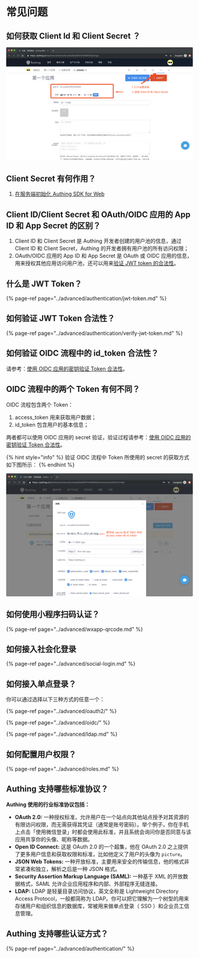 # 常见问题

## 如何获取 Client Id 和 Client Secret ？

![](../.gitbook/assets/image%20%2844%29.png)

## Client Secret 有何作用？

1. [在服务端初始化 Authing SDK for Web](https://learn.authing.cn/authing/sdk/authing-sdk-for-web#fu-wu-duan)

## Client ID/Client Secret 和 OAuth/OIDC 应用的 App ID 和 App Secret 的区别？

1. Client ID 和 Client Secret 是 Authing 开发者创建的用户池的信息，通过 Client ID 和 Client Secret，Authing 的开发者拥有用户池的所有访问权限；
2. OAuth/OIDC 应用的 App ID 和 App Secret 是 OAuth 或 OIDC 应用的信息，用来授权其他应用访问用户池，还可以用来[验证 JWT token 的合法性](https://learn.authing.cn/authing/advanced/authentication/verify-jwt-token)。

## 什么是 JWT Token？

{% page-ref page="../advanced/authentication/jwt-token.md" %}

## 如何验证 JWT Token 合法性？

{% page-ref page="../advanced/authentication/verify-jwt-token.md" %}

## 如何验证 OIDC 流程中的 id\_token 合法性？

请参考：[使用 OIDC 应用的密钥验证 Token 合法性](https://learn.authing.cn/authing/advanced/authentication/verify-jwt-token#shi-yong-oidc-ying-yong-de-mi-yue-yan-zheng-token)。

## OIDC 流程中的两个 Token 有何不同？

OIDC 流程包含两个 Token：

1. access\_token 用来获取用户数据；
2. id\_token 包含用户的基本信息；

两者都可以使用 OIDC 应用的 secret 验证，验证过程请参考：[使用 OIDC 应用的密钥验证 Token 合法性](https://learn.authing.cn/authing/advanced/authentication/verify-jwt-token#shi-yong-oidc-ying-yong-de-mi-yue-yan-zheng-token)。

{% hint style="info" %}
验证 OIDC 流程中 Token 所使用的 secret 的获取方式如下图所示：
{% endhint %}

![](../.gitbook/assets/image%20%28142%29.png)

## 如何使用小程序扫码认证？

{% page-ref page="../advanced/wxapp-qrcode.md" %}

## 如何接入社会化登录

{% page-ref page="../advanced/social-login.md" %}

## 如何接入单点登录？

你可以通过选择以下三种方式的任意一个：

{% page-ref page="../advanced/oauth2/" %}

{% page-ref page="../advanced/oidc/" %}

{% page-ref page="../advanced/ldap.md" %}

## 如何配置用户权限？

{% page-ref page="../advanced/roles.md" %}

## Authing 支持哪些标准协议？

**Authing 使用的行业标准协议包括：**

* **OAuth 2.0:** 一种授权标准，允许用户在一个站点向其他站点授予对其资源的有限访问权限，而无需获得其凭证（通常是账号密码）。举个例子，你在手机上点击「使用微信登录」时都会使用此标准，并且系统会询问你是否同意与该应用共享你的头像、昵称等数据。
* **Open ID Connect:** 这是 OAuth 2.0 的一个超集，他在 OAuth 2.0 之上提供了更多用户信息和获取权限和标准，比如他定义了用户的头像为 `picture`。
* **JSON Web Tokens:** 一种开放标准，主要用来安全的传输信息，他的格式非常紧凑和独立，解析之后是一种 JSON 格式。
* **Security Assertion Markup Language \(SAML\):** 一种基于 XML 的开放数据格式，SAML 允许企业应用程序和内部、外部程序无缝连接。
* **LDAP:** LDAP 是轻量目录访问协议，英文全称是 Lightweight Directory Access Protocol，一般都简称为 LDAP。你可以把它理解为一个树型的用来存储用户和组织信息的数据库，常被用来做单点登录（ SSO ）和企业员工信息管理。

## Authing 支持哪些认证方式？

{% page-ref page="../advanced/authentication/" %}




